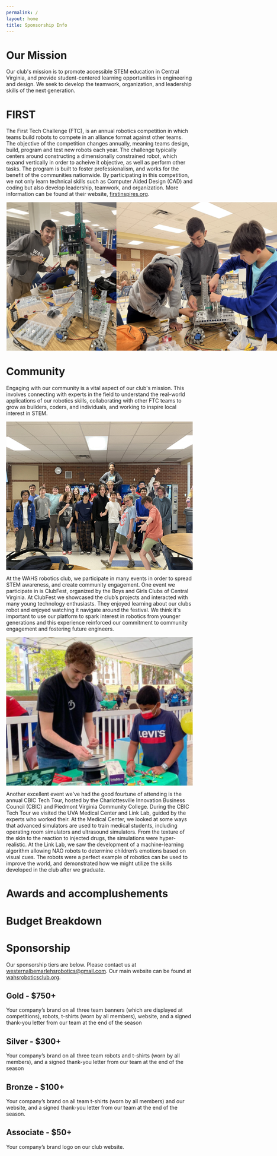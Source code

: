 ```yaml
---
permalink: /
layout: home
title: Sponsorship Info
---
```


# Our Mission
Our club's mission is to promote accessible STEM education in Central Virginia, and provide student-centered learning opportunities in engineering and design. We seek to develop the teamwork, organization, and leadership skills of the next generation. 
  
# FIRST
The First Tech Challenge (FTC), is an annual robotics competition in which teams build robots to compete in an alliance format against other teams. The objective of the competition changes annually, meaning teams design, build, program and test new robots each year. The challenge typically centers around constructing a dimensionally constrained robot, which expand vertically in order to acheive it objective, as well as perform other tasks. The program is built to foster professionalism, and works for the benefit of the communities nationwide. By participating in this competition, we not only learn technical skills such as Computer Aided Design (CAD) and coding but also develop leadership, teamwork, and organization. More information can be found at their website, [firstinspires.org](https://www.firstinspires.org/robotics/ftc).  

<div style="display: flex;">
<img src="./assets/work.png" height="400px" style="display:block;margin-left:auto;margin-right:auto;">
<img src="./assets/working.png" height="400px" style="display:block;margin-left:auto;margin-right:auto;">
</div>

# Community
Engaging with our community is a vital aspect of our club's mission. This involves connecting with experts in the field to understand the real-world applications of our robotics skills, collaborating with other FTC teams to grow as builders, coders, and individuals, and working to inspire local interest in STEM.

<img src="./assets/WAHS Robotics Group Photo.jpeg" height="400px" style="display:block;margin-left:auto;margin-right:auto;">

At the WAHS robotics club, we participate in many events in order to spread STEM awareness, and create community engagement. One event we participate in is ClubFest, organized by the Boys and Girls Clubs of Central Virginia. At ClubFest we showcased the club’s projects and interacted with many young technology enthusiasts. They enjoyed learning about our clubs robot and enjoyed watching it navigate around the festival. We think it's important to use our platform to spark interest in robotics from younger generations and this experience reinforced our commitment to community engagement and fostering future engineers.  

<img src="./assets/child.png" height="400px" style="display:block;margin-left:auto;margin-right:auto;">

Another excellent event we've had the good fourtune of attending is the annual CBIC Tech Tour, hosted by the Charlottesville Innovation Business Council (CBIC) and Piedmont Virginia Community College. During the CBIC Tech Tour we visited the UVA Medical Center and Link Lab, guided by the experts who worked their. At the Medical Center, we looked at some ways that advanced simulators are used to train medical students, including operating room simulators and ultrasound simulators. From the texture of the skin to the reaction to injected drugs, the simulations were hyper-realistic. At the Link Lab, we saw the development of a machine-learning algorithm allowing NAO robots to determine children’s emotions based on visual cues. The robots were a perfect example of robotics can be used to improve the world, and demonstrated how we might utilize the skills developed in the club after we graduate.  
  
# Awards and accomplushements
  
# Budget Breakdown
  
# Sponsorship
Our sponsorship tiers are below. Please contact us at [westernalbemarlehsrobotics@gmail.com](mailto:westernalbemarlehsrobotics@gmail.com). Our main website can be found at [wahsroboticsclub.org](https://www.wahsroboticsclub.org/).  
  
## Gold - $750+ 
Your company’s brand on all three team banners (which are displayed at competitions), robots, t-shirts (worn by all members), website, and a signed thank-you letter from our team at the end of the season
## Silver - $300+
Your company’s brand on all three team robots and t-shirts (worn by all members), and a signed thank-you letter from our team at the end of the season
## Bronze - $100+
Your company’s brand on all team t-shirts (worn by all members) and our website, and a signed thank-you letter from our team at the end of the season.
## Associate - $50+ 
Your company’s brand logo on our club website.
